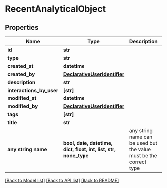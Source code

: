 # RecentAnalyticalObject


## Properties
Name | Type | Description | Notes
------------ | ------------- | ------------- | -------------
**id** | **str** |  | 
**type** | **str** |  | 
**created_at** | **datetime** |  | [optional] 
**created_by** | [**DeclarativeUserIdentifier**](DeclarativeUserIdentifier.md) |  | [optional] 
**description** | **str** |  | [optional] 
**interactions_by_user** | **[str]** |  | [optional] 
**modified_at** | **datetime** |  | [optional] 
**modified_by** | [**DeclarativeUserIdentifier**](DeclarativeUserIdentifier.md) |  | [optional] 
**tags** | **[str]** |  | [optional] 
**title** | **str** |  | [optional] 
**any string name** | **bool, date, datetime, dict, float, int, list, str, none_type** | any string name can be used but the value must be the correct type | [optional]

[[Back to Model list]](../README.md#documentation-for-models) [[Back to API list]](../README.md#documentation-for-api-endpoints) [[Back to README]](../README.md)


